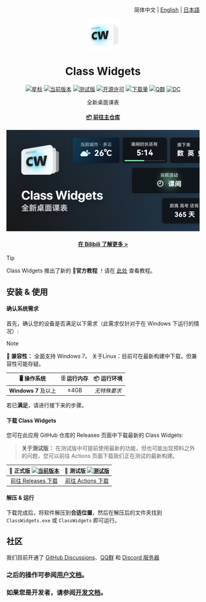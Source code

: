 <div align="right">
简体中文 | <a href="/profile/README.en_US.md">English</a> | <a href="/profile/README.ja.md">日本語</a>
</div>

<p align="center">
  <img width="16%" align="center" src="/profile/img/favicon.png" alt="logo">
</p>
  <h1 align="center">
  Class Widgets
</h1>

<div align="center">

[![星标](https://img.shields.io/github/stars/Class-Widgets/Class-Widgets?style=for-the-badge&color=orange&label=星标)](https://github.com/Class-Widgets/Class-Widgets)
[![当前版本](https://img.shields.io/github/v/release/Class-Widgets/Class-Widgets?style=for-the-badge&color=purple&label=当前版本)](https://github.com/Class-Widgets/Class-Widgets/releases/latest)
[![测试版](https://img.shields.io/github/v/tag/Class-Widgets/Class-Widgets?include_prereleases&label=当前测试版&color=yellow&style=for-the-badge)](https://github.com/Class-Widgets/Class-Widgets/actions)
[![开源许可](https://img.shields.io/badge/license-GPLv3-blue.svg?label=开源许可证&style=for-the-badge)](https://github.com/Class-Widgets/Class-Widgets)
[![下载量](https://img.shields.io/github/downloads/Class-Widgets/Class-Widgets/total.svg?label=下载量&color=green&style=for-the-badge)](https://github.com/Class-Widgets/Class-Widgets)
[![Q群](https://img.shields.io/badge/QQ%20群1-1060640788-blue.svg?logo=qq&color=blue&style=for-the-badge)](https://qm.qq.com/q/LrSAgiQvu)
[![DC](https://img.shields.io/discord/1332636953719476284?style=for-the-badge&logo=discord&logoColor=ffffff&label=Discord%20服务器&labelColor=5865f2)](https://discord.gg/EFF4PpqpqZ)

<p align="center">
 全新桌面课表
</p>

#### [📦 前往主仓库](https://github.com/Class-Widgets/Class-Widgets)

![Banner](/profile/img/Banner.png)

#### [在 Bilibili 了解更多 >](https://www.bilibili.com/video/BV1xwW9eyEGu/)

</div>

> [!TIP]
> Class Widgets 推出了新的 **📃官方教程** ！请在 [此处](https://cwdocs.rinlit.cn/instruction/) 查看教程。

## 安装 & 使用

#### 确认系统需求
首先，确认您的设备是否满足以下需求（此需求仅针对于在 Windows 下运行的情况）:

> [!NOTE]
> **🚧 兼容性：** 全面支持 Windows 7。
> 关于Linux：目前可在最新构建中下载，但兼容性可能存疑。

| **🖥️ 操作系统** | **🗄️ 运行内存** | **📦 运行环境** |
| :-----: | :-----: | :------: |
| **Windows 7** 及以上 | ≥4GB | *无特殊要求* |

若已**满足**，请进行接下来的步骤。

#### 下载 Class Widgets
您可在此应用 GitHub 仓库的 Releases 页面中下载最新的 Class Widgets:
> **关于测试版：** 在测试版中可提前使用最新的功能，但也可能出现预料之外的问题，您可以前往 Actions 页面下载我们正在测试的最新构建。

|  **📃 正式版** [![当前版本](https://img.shields.io/github/v/release/Class-Widgets/Class-Widgets?style=flat-square&color=purple&label=当前版本)](https://github.com/Class-Widgets/Class-Widgets/releases/latest)  |  **🚧 测试版** [![测试版](https://img.shields.io/github/v/tag/Class-Widgets/Class-Widgets?include_prereleases&label=当前测试版&color=yellow&style=flat-square)](https://github.com/Class-Widgets/Class-Widgets/actions)  |
| :------------------------------: | :------------------------------: |
| [前往 Releases 下载](https://github.com/Class-Widgets/Class-Widgets/releases) | [前往 Actions 下载](https://github.com/Class-Widgets/Class-Widgets/actions) |

#### 解压 & 运行
下载完成后，将软件解压到**合适位置**，然后在解压后的文件夹找到 `ClassWidgets.exe` 或 `ClassWidgets` 即可运行。

## 社区
我们目前开通了 [GitHub Discussions](https://github.com/orgs/Class-Widgets/discussions)、[QQ群](http://qm.qq.com/cgi-bin/qm/qr?_wv=1027&k=yHXKCAjOxlpTpJ4mNdXm0mxOneYUinRs&authKey=sd3%2F06iGdOZUjkXXPBeIzGnFDIeYwmdwuM8dhk25fi%2B1CUL32MkeN2EEfjdo2pzE&noverify=0&group_code=169200380) 和 [Discord 服务器](https://discord.gg/EFF4PpqpqZ)

### 之后的操作可参阅[用户文档](https://cwdocs.rinlit.cn/about/)。
### 如果您是开发者，请参阅[开发文档](https://cwdocs.rinlit.cn/dev/)。
